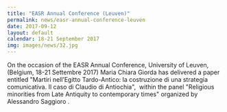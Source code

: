```yaml
---
title: "EASR Annual Conference (Leuven)"
permalink: news/easr-annual-conference-leuven
date: 2017-09-12
layout: default
calendar: 18-21 September 2017
img: images/news/32.jpg
---
```


On the occasion of the EASR Annual Conference, University of Leuven, (Belgium, 18-21 Settembre 2017) Maria Chiara Giorda has delivered a paper entitled "Martiri nell’Egitto Tardo-Antico: la costruzione di una strategia comunicativa. Il caso di Claudio di Antiochia",  within the panel "Religious minorities from Late Antiquity to contemporary times" organized by Alessandro Saggioro .
